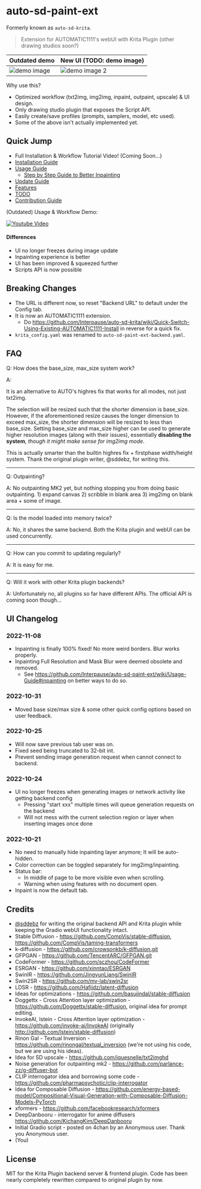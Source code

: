 # auto-sd-paint-ext

Formerly known as `auto-sd-krita`.

> Extension for AUTOMATIC1111's webUI with Krita Plugin (other drawing studios soon?)

Outdated demo | New UI (TODO: demo image)
--- | ---
![demo image](https://user-images.githubusercontent.com/42513874/194701722-e7a3f7eb-be4a-4f43-93a5-480835c9260f.jpg) | ![demo image 2](https://user-images.githubusercontent.com/42513874/199507299-66729f9b-3581-43a3-b5f4-57eb90b8f981.png)

Why use this?

- Optimized workflow (txt2img, img2img, inpaint, outpaint, upscale) & UI design.
- Only drawing studio plugin that exposes the Script API.
- Easily create/save profiles (prompts, samplers, model, etc used).
- Some of the above isn't actually implemented yet.

## Quick Jump

- Full Installation & Workflow Tutorial Video! (Coming Soon...)
- [Installation Guide](https://github.com/Interpause/auto-sd-paint-ext/wiki/Install-Guide)
- [Usage Guide](https://github.com/Interpause/auto-sd-paint-ext/wiki/Usage-Guide)
  - [Step by Step Guide to Better Inpainting](https://github.com/Interpause/auto-sd-paint-ext/wiki/Usage-Guide#inpainting-step-by-step)
- [Update Guide](https://github.com/Interpause/auto-sd-paint-ext/wiki/Update-Guide)
- [Features](https://github.com/Interpause/auto-sd-paint-ext/wiki/Features)
- [TODO](https://github.com/Interpause/auto-sd-paint-ext/wiki/TODO)
- [Contribution Guide](https://github.com/Interpause/auto-sd-paint-ext/wiki/Contribution-Guide)

(Outdated) Usage & Workflow Demo:

[![Youtube Video](http://img.youtube.com/vi/nP8MuRwcDN8/0.jpg)](https://youtu.be/nP8MuRwcDN8 "Inpaint like a pro with Stable Diffusion! auto-sd-krita workflow guide")

#### Differences

- UI no longer freezes during image update
- Inpainting experience is better
- UI has been improved & squeezed further
- Scripts API is now possible

## Breaking Changes

- The URL is different now, so reset "Backend URL" to default under the Config tab.
- It is now an AUTOMATIC1111 extension.
  - Do <https://github.com/Interpause/auto-sd-krita/wiki/Quick-Switch-Using-Existing-AUTOMATIC1111-Install> in reverse for a quick fix.
- `krita_config.yaml` was renamed to `auto-sd-paint-ext-backend.yaml`.

## FAQ

Q: How does the base_size, max_size system work?

A:

It is an alternative to AUTO's highres fix that works for all modes, not just txt2img.

The selection will be resized such that the shorter dimension is base_size. However, if the aforementioned resize causes the longer dimension to exceed max_size, the shorter dimension will be resized to less than base_size. Setting base_size and max_size higher can be used to generate higher resolution images (along with their issues), essentially **disabling the system**, _though it might make sense for img2img mode_.

This is actually smarter than the builtin highres fix + firstphase width/height system. Thank the original plugin writer, @sddebz, for writing this.

<hr/>

Q: Outpainting?

A: No outpainting MK2 yet, but nothing stopping you from doing basic outpainting. 1) expand canvas 2) scribble in blank area 3) img2img on blank area + some of image.

<hr/>

Q: Is the model loaded into memory twice?

A: No, it shares the same backend. Both the Krita plugin and webUI can be used concurrently.

<hr/>

Q: How can you commit to updating regularly?

A: It is easy for me.

<hr/>

Q: Will it work with other Krita plugin backends?

A: Unfortunately no, all plugins so far have different APIs. The official API is coming soon though...

## UI Changelog

### 2022-11-08

- Inpainting is finally 100% fixed! No more weird borders. Blur works properly.
- Inpainting Full Resolution and Mask Blur were deemed obsolete and removed.
  - See <https://github.com/Interpause/auto-sd-paint-ext/wiki/Usage-Guide#inpainting> on better ways to do so.

### 2022-10-31

- Moved base size/max size & some other quick config options based on user feedback.

### 2022-10-25

- Will now save previous tab user was on.
- Fixed seed being truncated to 32-bit int.
- Prevent sending image generation request when cannot connect to backend.

### 2022-10-24

- UI no longer freezes when generating images or network activity like getting backend config
  - Pressing "start xxx" multiple times will queue generation requests on the backend
  - Will not mess with the current selection region or layer when inserting images once done

### 2022-10-21

- No need to manually hide inpainting layer anymore; It will be auto-hidden.
- Color correction can be toggled separately for img2img/inpainting.
- Status bar:
  - In middle of page to be more visible even when scrolling.
  - Warning when using features with no document open.
- Inpaint is now the default tab.

## Credits

- [@sddebz](https://github.com/sddebz) for writing the original backend API and Krita plugin while keeping the Gradio webUI functionality intact.
- Stable Diffusion - https://github.com/CompVis/stable-diffusion, https://github.com/CompVis/taming-transformers
- k-diffusion - https://github.com/crowsonkb/k-diffusion.git
- GFPGAN - https://github.com/TencentARC/GFPGAN.git
- CodeFormer - https://github.com/sczhou/CodeFormer
- ESRGAN - https://github.com/xinntao/ESRGAN
- SwinIR - https://github.com/JingyunLiang/SwinIR
- Swin2SR - https://github.com/mv-lab/swin2sr
- LDSR - https://github.com/Hafiidz/latent-diffusion
- Ideas for optimizations - https://github.com/basujindal/stable-diffusion
- Doggettx - Cross Attention layer optimization - https://github.com/Doggettx/stable-diffusion, original idea for prompt editing.
- InvokeAI, lstein - Cross Attention layer optimization - https://github.com/invoke-ai/InvokeAI (originally http://github.com/lstein/stable-diffusion)
- Rinon Gal - Textual Inversion - https://github.com/rinongal/textual_inversion (we're not using his code, but we are using his ideas).
- Idea for SD upscale - https://github.com/jquesnelle/txt2imghd
- Noise generation for outpainting mk2 - https://github.com/parlance-zz/g-diffuser-bot
- CLIP interrogator idea and borrowing some code - https://github.com/pharmapsychotic/clip-interrogator
- Idea for Composable Diffusion - https://github.com/energy-based-model/Compositional-Visual-Generation-with-Composable-Diffusion-Models-PyTorch
- xformers - https://github.com/facebookresearch/xformers
- DeepDanbooru - interrogator for anime diffusers https://github.com/KichangKim/DeepDanbooru
- Initial Gradio script - posted on 4chan by an Anonymous user. Thank you Anonymous user.
- (You)

## License

MIT for the Krita Plugin backend server & frontend plugin. Code has been nearly completely rewritten compared to original plugin by now.
